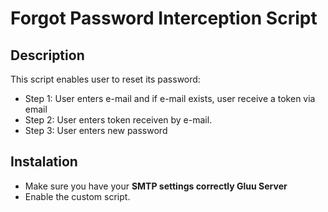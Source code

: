 # Forgot Password Interception Script

## Description

This script enables user to reset its password:

* Step 1: User enters e-mail and if e-mail exists, user receive a token via email
* Step 2: User enters token receiven by e-mail.
* Step 3: User enters new password

## Instalation

* Make sure you have your **SMTP settings correctly Gluu Server**
* Enable the custom script.



